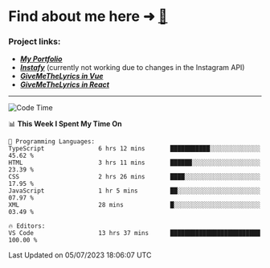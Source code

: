 # Find about me here ➜ [🧑](https://pauabella.dev)

### Project links:
- ***[My Portfolio](https://pauabella.dev)***
- ***[Instafy](https://instafy.me)*** (currently not working due to changes in the Instagram API)
- ***[GiveMeTheLyrics in Vue](https://lyrics.pauabella.dev)***
- ***[GiveMeTheLyrics in React](https://pauabella.dev/GiveMeTheLyrics)***

---
<!--START_SECTION:waka-->
![Code Time](http://img.shields.io/badge/Code%20Time-2%2C295%20hrs%2018%20mins-blue)

📊 **This Week I Spent My Time On** 

```text
💬 Programming Languages: 
TypeScript               6 hrs 12 mins       ███████████░░░░░░░░░░░░░░   45.62 % 
HTML                     3 hrs 11 mins       ██████░░░░░░░░░░░░░░░░░░░   23.39 % 
CSS                      2 hrs 26 mins       ████░░░░░░░░░░░░░░░░░░░░░   17.95 % 
JavaScript               1 hr 5 mins         ██░░░░░░░░░░░░░░░░░░░░░░░   07.97 % 
XML                      28 mins             █░░░░░░░░░░░░░░░░░░░░░░░░   03.49 % 

🔥 Editors: 
VS Code                  13 hrs 37 mins      █████████████████████████   100.00 % 
```


 Last Updated on 05/07/2023 18:06:07 UTC
<!--END_SECTION:waka-->
